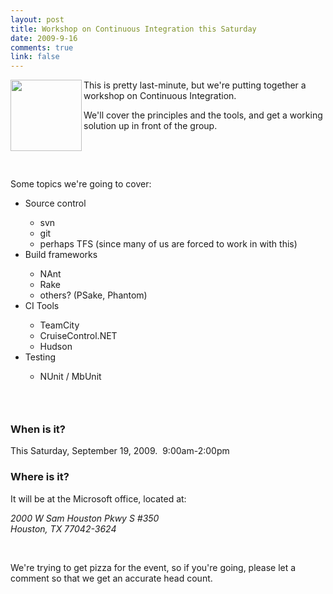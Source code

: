 ```yaml
--- 
layout: post
title: Workshop on Continuous Integration this Saturday
date: 2009-9-16
comments: true
link: false
---
```

<p><img src="/images/gear-bevel_.jpg" align="left"  height="114" />This is pretty last-minute, but we're putting together a workshop on Continuous Integration.</p> <p>We'll cover the principles and the tools, and get a working solution up in front of the group.</p> <p>&nbsp;</p> <p>&nbsp;</p> <p>Some topics we're going to cover:</p> <ul> <li>Source control</li> <ul> <li>svn</li> <li>git</li> <li>perhaps TFS (since many of us are forced to work in with this)</li></ul> <li>Build frameworks</li> <ul> <li>NAnt</li> <li>Rake</li> <li>others? (PSake, Phantom)</li></ul> <li>CI Tools</li> <ul> <li>TeamCity</li> <li>CruiseControl.NET</li> <li>Hudson</li></ul> <li>Testing</li> <ul> <li>NUnit / MbUnit</li></ul></ul> <h3>&nbsp;</h3> <h3>When is it?</h3> <p>This Saturday, September 19, 2009.&nbsp; 9:00am-2:00pm</p> <p></p> <p></p> <h3>Where is it?</h3> <p>It will be at the Microsoft office, located at:</p> <p><em>2000 W Sam Houston Pkwy S #350<br>Houston, TX 77042-3624</em></p> <p><em></em>&nbsp;</p> <p>We're trying to get pizza for the event, so if you're going, please let a comment so that we get an accurate head count.</p>
